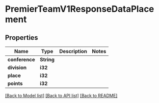 # PremierTeamV1ResponseDataPlacement

## Properties

Name | Type | Description | Notes
------------ | ------------- | ------------- | -------------
**conference** | **String** |  | 
**division** | **i32** |  | 
**place** | **i32** |  | 
**points** | **i32** |  | 

[[Back to Model list]](../README.md#documentation-for-models) [[Back to API list]](../README.md#documentation-for-api-endpoints) [[Back to README]](../README.md)


